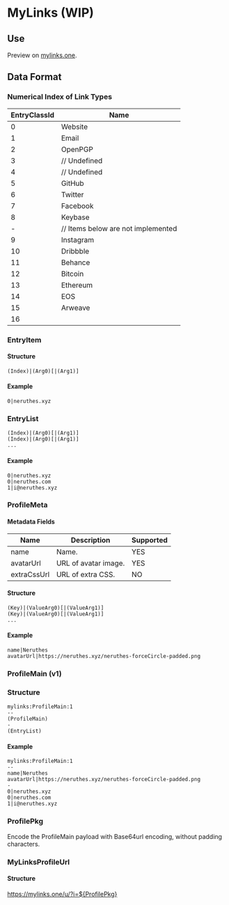 # MyLinks (WIP)

## Use

Preview on [mylinks.one](https://mylinks.one/u/?i=bXlsaW5rczpQcm9maWxlTWFpbjoxCi0tCm5hbWV8TmVydXRoZXMKYXZhdGFyVXJsfGh0dHBzOi8vbmVydXRoZXMueHl6L25lcnV0aGVzLWZvcmNlQ2lyY2xlLXVucGFkZGVkLnBuZwotCjB8bmVydXRoZXMueHl6CjF8aUBuZXJ1dGhlcy54eXoKMnxBRkIzMzczRjUyMDBERjM4CjV8bmVydXRoZXMKNnxuZXJ1dGhlcwo4fG5lcnV0aGVz).

## Data Format

### Numerical Index of Link Types

EntryClassId    | Name          
--------------- | -------------
0               | Website
1               | Email
2               | OpenPGP
3               | // Undefined
4               | // Undefined
5               | GitHub
6               | Twitter
7               | Facebook
8               | Keybase
-               | // Items below are not implemented
9               | Instagram
10              | Dribbble
11              | Behance
12              | Bitcoin
13              | Ethereum
14              | EOS
15              | Arweave
16              |

### EntryItem

#### Structure

```
(Index)|(Arg0)[|(Arg1)]
```

#### Example

```
0|neruthes.xyz
```

### EntryList

```
(Index)|(Arg0)[|(Arg1)]
(Index)|(Arg0)[|(Arg1)]
...
```

#### Example

```
0|neruthes.xyz
0|neruthes.com
1|i@neruthes.xyz
```

### ProfileMeta

#### Metadata Fields

Name            | Description               | Supported
--------------- | ------------------------- | ---------
name            | Name.                     | YES
avatarUrl       | URL of avatar image.      | YES
extraCssUrl     | URL of extra CSS.         | NO

#### Structure

```
(Key)|(ValueArg0)[|(ValueArg1)]
(Key)|(ValueArg0)[|(ValueArg1)]
...
```

#### Example

```
name|Neruthes
avatarUrl|https://neruthes.xyz/neruthes-forceCircle-padded.png
```

### ProfileMain (v1)

### Structure

```
mylinks:ProfileMain:1
--
(ProfileMain)
-
(EntryList)
```

#### Example

```
mylinks:ProfileMain:1
--
name|Neruthes
avatarUrl|https://neruthes.xyz/neruthes-forceCircle-padded.png
-
0|neruthes.xyz
0|neruthes.com
1|i@neruthes.xyz
```

### ProfilePkg

Encode the ProfileMain payload with Base64url encoding, without padding characters.

### MyLinksProfileUrl

#### Structure

https://mylinks.one/u/?i=${ProfilePkg}

